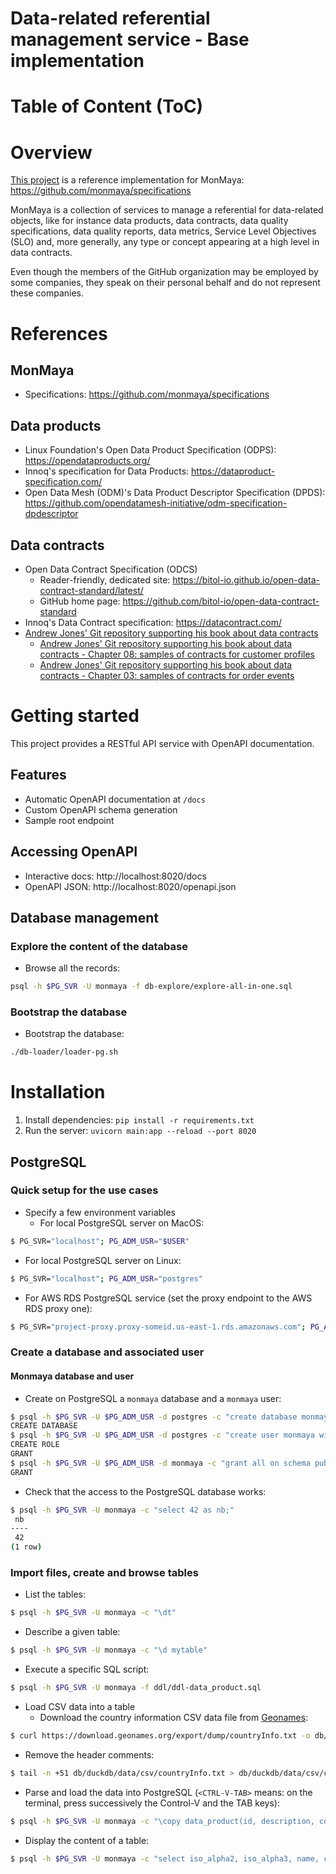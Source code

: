 Data-related referential management service - Base implementation
=================================================================

# Table of Content (ToC)

# Overview
[This project](https://github.com/monmaya/base-impl) is a reference implementation
for MonMaya: https://github.com/monmaya/specifications

MonMaya is a collection of services to manage a referential for data-related
objects, like for instance data products, data contracts, data quality specifications,
data quality reports, data metrics, Service Level Objectives (SLO) and, more generally,
any type or concept appearing at a high level in data contracts.

Even though the members of the GitHub organization may be employed by some companies,
they speak on their personal behalf and do not represent these companies.

# References

## MonMaya
* Specifications: https://github.com/monmaya/specifications

## Data products
* Linux Foundation's Open Data Product Specification (ODPS): https://opendataproducts.org/
* Innoq's specification for Data Products: https://dataproduct-specification.com/
* Open Data Mesh (ODM)'s Data Product Descriptor Specification (DPDS): https://github.com/opendatamesh-initiative/odm-specification-dpdescriptor

## Data contracts
* Open Data Contract Specification (ODCS)
  * Reader-friendly, dedicated site: https://bitol-io.github.io/open-data-contract-standard/latest/
  * GitHub home page: https://github.com/bitol-io/open-data-contract-standard
* Innoq's Data Contract specification: https://datacontract.com/
* [Andrew Jones' Git repository supporting his book about data contracts](https://github.com/PacktPublishing/Driving-Data-Quality-with-Data-Contracts)
  * [Andrew Jones' Git repository supporting his book about data contracts - Chapter 08: samples of contracts for customer profiles](https://github.com/PacktPublishing/Driving-Data-Quality-with-Data-Contracts/tree/main/Chapter08/contracts)
  * [Andrew Jones' Git repository supporting his book about data contracts - Chapter 03: samples of contracts for order events](https://github.com/PacktPublishing/Driving-Data-Quality-with-Data-Contracts/blob/main/Chapter03/order_events.yaml)

# Getting started
This project provides a RESTful API service with OpenAPI documentation.

## Features
- Automatic OpenAPI documentation at `/docs`
- Custom OpenAPI schema generation
- Sample root endpoint

## Accessing OpenAPI
- Interactive docs: http://localhost:8020/docs
- OpenAPI JSON: http://localhost:8020/openapi.json

## Database management

### Explore the content of the database
* Browse all the records:
```bash
psql -h $PG_SVR -U monmaya -f db-explore/explore-all-in-one.sql
```

### Bootstrap the database
* Bootstrap the database:
```bash
./db-loader/loader-pg.sh
```

# Installation
1. Install dependencies: `pip install -r requirements.txt`
2. Run the server: `uvicorn main:app --reload --port 8020`

## PostgreSQL

### Quick setup for the use cases
* Specify a few environment variables
  + For local PostgreSQL server on MacOS:
```bash
$ PG_SVR="localhost"; PG_ADM_USR="$USER"
```
  + For local PostgreSQL server on Linux:
```bash
$ PG_SVR="localhost"; PG_ADM_USR="postgres"
```
  + For AWS RDS PostgreSQL service (set the proxy endpoint to
    the AWS RDS proxy one):
```bash
$ PG_SVR="project-proxy.proxy-someid.us-east-1.rds.amazonaws.com"; PG_ADM_USR="postgres"
```

### Create a database and associated user

#### Monmaya database and user
* Create on PostgreSQL a `monmaya` database and a `monmaya` user:
```bash
$ psql -h $PG_SVR -U $PG_ADM_USR -d postgres -c "create database monmaya;"
CREATE DATABASE
$ psql -h $PG_SVR -U $PG_ADM_USR -d postgres -c "create user monmaya with encrypted password '<monmaya-pass>'; grant all privileges on database monmaya to monmaya;"
CREATE ROLE
GRANT
$ psql -h $PG_SVR -U $PG_ADM_USR -d monmaya -c "grant all on schema public to monmaya;"
GRANT
```

* Check that the access to the PostgreSQL database works:
```bash
$ psql -h $PG_SVR -U monmaya -c "select 42 as nb;"
 nb 
----
 42
(1 row)
```

### Import files, create and browse tables
* List the tables:
```bash
$ psql -h $PG_SVR -U monmaya -c "\dt"
```

* Describe a given table:
```bash
$ psql -h $PG_SVR -U monmaya -c "\d mytable"
```

* Execute a specific SQL script:
```bash
$ psql -h $PG_SVR -U monmaya -f ddl/ddl-data_product.sql
```

* Load CSV data into a table
  * Download the country information CSV data file from
    [Geonames](https://download.geonames.org/export/dump/):
```bash
$ curl https://download.geonames.org/export/dump/countryInfo.txt -o db/duckdb/data/csv/countryInfo.txt
```
  * Remove the header comments:
```bash
$ tail -n +51 db/duckdb/data/csv/countryInfo.txt > db/duckdb/data/csv/countryInfo.csv
```
  * Parse and load the data into PostgreSQL
    (`<CTRL-V-TAB>` means: on the terminal, press successively the Control-V
	  and the TAB keys):
```bash
$ psql -h $PG_SVR -U monmaya -c "\copy data_product(id, description, contract_id, created_at_utc, updated_at_utc) from 'seeds/seed_data_product_data.csv delimiter ',' csv header;"
```
  
* Display the content of a table:
```bash
$ psql -h $PG_SVR -U monmaya -c "select iso_alpha2, iso_alpha3, name, capital, continent, currency_code, languages from country_info;"
```



